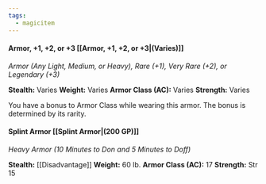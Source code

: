 ```yaml
---
tags:
  - magicitem
---
```

#### Armor, +1, +2, or +3 [[Armor, +1, +2, or +3|(Varies)]]
*Armor (Any Light, Medium, or Heavy), Rare (+1), Very Rare (+2), or Legendary (+3)*

**Stealth:** Varies **Weight:** Varies
**Armor Class (AC):** Varies
**Strength:** Varies

You have a bonus to Armor Class while wearing this armor. The bonus is determined by its rarity.
#### Splint Armor [[Splint Armor|(200 GP)]]
*Heavy Armor (10 Minutes to Don and 5 Minutes to Doff)*

**Stealth:** [[Disadvantage]] **Weight:** 60 lb.
**Armor Class (AC):** 17
**Strength:** Str 15